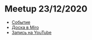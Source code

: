 Meetup 23/12/2020
============================

- [Событие](https://dddevotion.timepad.ru/event/1509640/)
- [Доска в Miro](https://miro.com/app/board/o9J_laI3pac=/)
- [Запись на YouTube](https://www.youtube.com/watch?v=UlEmtTJUwtA)